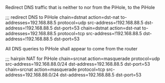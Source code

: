 Redirect DNS traffic that is neither to nor from the PiHole, to the PiHole

;;; redirect DNS to PiHole
chain=dstnat action=dst-nat to-addresses=192.168.88.5 protocol=udp src-address=!192.168.88.5 dst-address=!192.168.88.5 dst-port=53
chain=dstnat action=dst-nat to-addresses=192.168.88.5 protocol=tcp src-address=!192.168.88.5 dst-address=!192.168.88.5 dst-port=53

All DNS queries to PiHole shall appear to come from the router

;;; hairpin NAT for PiHole
chain=srcnat action=masquerade protocol=udp src-address=192.168.88.0/24 dst-address=192.168.88.5 dst-port=53
chain=srcnat action=masquerade protocol=tcp src-address=192.168.88.0/24 dst-address=192.168.88.5 dst-port=53